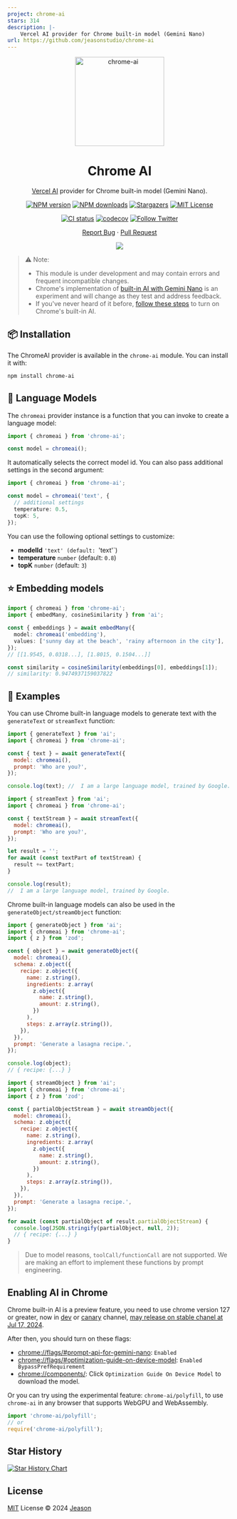 ```yaml
---
project: chrome-ai
stars: 314
description: |-
    Vercel AI provider for Chrome built-in model (Gemini Nano)
url: https://github.com/jeasonstudio/chrome-ai
---
```


<div align="center">
<a name="readme-top"></a>

<img src="https://mdn.alipayobjects.com/huamei_1hrimu/afts/img/A*OLMCRq2wg7cAAAAAAAAAAAAADp95AQ/original" alt="chrome-ai" width="200"/>

<h1>Chrome AI</h1>

[Vercel AI](https://sdk.vercel.ai/docs/introduction) provider for Chrome built-in model (Gemini Nano).

[![NPM version][npm-image]][npm-url]
[![NPM downloads][download-image]][download-url]
[![Stargazers][stars-shield]][stars-url]
[![MIT License][license-shield]][license-url]

[![CI status][github-action-image]][github-action-url]
[![codecov][codecov-image]][codecov-url]
[![Follow Twitter][twitter-image]][twitter-url]

[Report Bug](https://github.com/jeasonstudio/chrome-ai/issues/new) · [Pull Request](https://github.com/jeasonstudio/chrome-ai/compare)

![](https://raw.githubusercontent.com/andreasbm/readme/master/assets/lines/rainbow.png)

[npm-image]: https://img.shields.io/npm/v/chrome-ai?style=for-the-badge
[npm-url]: http://npmjs.org/package/chrome-ai
[download-image]: https://img.shields.io/npm/dm/chrome-ai.svg?style=for-the-badge
[download-url]: https://npmjs.org/package/chrome-ai
[github-action-image]: https://img.shields.io/github/actions/workflow/status/jeasonstudio/chrome-ai/ci.yml?style=for-the-badge
[github-action-url]: https://github.com/jeasonstudio/chrome-ai/actions?query=workflow=%22ci%22
[codecov-image]: https://img.shields.io/codecov/c/github/jeasonstudio/chrome-ai/main.svg?style=for-the-badge
[codecov-url]: https://codecov.io/gh/jeasonstudio/chrome-ai/branch/main
[license-shield]: https://img.shields.io/github/license/jeasonstudio/chrome-ai.svg?style=for-the-badge
[license-url]: https://github.com/jeasonstudio/chrome-ai/blob/main/LICENSE

[stars-shield]: https://img.shields.io/github/stars/jeasonstudio/chrome-ai.svg?style=for-the-badge
[stars-url]: https://github.com/jeasonstudio/chrome-ai/stargazers
[issues-shield]: https://img.shields.io/github/issues/jeasonstudio/chrome-ai.svg?style=for-the-badge
[issues-url]: https://github.com/jeasonstudio/chrome-ai/issues
[twitter-image]: https://img.shields.io/twitter/follow/jeasonstudio?style=for-the-badge&logo=x
[twitter-url]: https://twitter.com/jeasonstudio

</div>

> ⚠️ Note:
> * This module is under development and may contain errors and frequent incompatible changes.
> * Chrome's implementation of [built-in AI with Gemini Nano](https://developer.chrome.com/docs/ai/built-in) is an experiment and will change as they test and address feedback.
> * If you've never heard of it before, [follow these steps](#enabling-ai-in-chrome) to turn on Chrome's built-in AI.

## 📦 Installation

The ChromeAI provider is available in the `chrome-ai` module. You can install it with:

```bash
npm install chrome-ai
```

## 🦄 Language Models

The `chromeai` provider instance is a function that you can invoke to create a language model:

```ts
import { chromeai } from 'chrome-ai';

const model = chromeai();
```

It automatically selects the correct model id. You can also pass additional settings in the second argument:

```ts
import { chromeai } from 'chrome-ai';

const model = chromeai('text', {
  // additional settings
  temperature: 0.5,
  topK: 5,
});
```

You can use the following optional settings to customize:

- **modelId** `'text' (default: `'text'`)
- **temperature** `number` (default: `0.8`)
- **topK** `number` (default: `3`)

## ⭐️ Embedding models

```ts
import { chromeai } from 'chrome-ai';
import { embedMany, cosineSimilarity } from 'ai';

const { embeddings } = await embedMany({
  model: chromeai('embedding'),
  values: ['sunny day at the beach', 'rainy afternoon in the city'],
});
// [[1.9545, 0.0318...], [1.8015, 0.1504...]]

const similarity = cosineSimilarity(embeddings[0], embeddings[1]);
// similarity: 0.9474937159037822
```

## 🎯 Examples

You can use Chrome built-in language models to generate text with the `generateText` or `streamText` function:

```javascript
import { generateText } from 'ai';
import { chromeai } from 'chrome-ai';

const { text } = await generateText({
  model: chromeai(),
  prompt: 'Who are you?',
});

console.log(text); //  I am a large language model, trained by Google.
```

```javascript
import { streamText } from 'ai';
import { chromeai } from 'chrome-ai';

const { textStream } = await streamText({
  model: chromeai(),
  prompt: 'Who are you?',
});

let result = '';
for await (const textPart of textStream) {
  result += textPart;
}

console.log(result);
//  I am a large language model, trained by Google.
```

Chrome built-in language models can also be used in the `generateObject/streamObject` function:

```javascript
import { generateObject } from 'ai';
import { chromeai } from 'chrome-ai';
import { z } from 'zod';

const { object } = await generateObject({
  model: chromeai(),
  schema: z.object({
    recipe: z.object({
      name: z.string(),
      ingredients: z.array(
        z.object({
          name: z.string(),
          amount: z.string(),
        })
      ),
      steps: z.array(z.string()),
    }),
  }),
  prompt: 'Generate a lasagna recipe.',
});

console.log(object);
// { recipe: {...} }
```

```javascript
import { streamObject } from 'ai';
import { chromeai } from 'chrome-ai';
import { z } from 'zod';

const { partialObjectStream } = await streamObject({
  model: chromeai(),
  schema: z.object({
    recipe: z.object({
      name: z.string(),
      ingredients: z.array(
        z.object({
          name: z.string(),
          amount: z.string(),
        })
      ),
      steps: z.array(z.string()),
    }),
  }),
  prompt: 'Generate a lasagna recipe.',
});

for await (const partialObject of result.partialObjectStream) {
  console.log(JSON.stringify(partialObject, null, 2));
  // { recipe: {...} }
}
```

> Due to model reasons, `toolCall/functionCall` are not supported. We are making an effort to implement these functions by prompt engineering.

## Enabling AI in Chrome

Chrome built-in AI is a preview feature, you need to use chrome version 127 or greater, now in [dev](https://www.google.com/chrome/dev/?extra=devchannel) or [canary](https://www.google.com/chrome/canary/) channel, [may release on stable chanel at Jul 17, 2024](https://chromestatus.com/roadmap).

After then, you should turn on these flags:
* [chrome://flags/#prompt-api-for-gemini-nano](chrome://flags/#prompt-api-for-gemini-nano): `Enabled`
* [chrome://flags/#optimization-guide-on-device-model](chrome://flags/#optimization-guide-on-device-model): `Enabled BypassPrefRequirement`
* [chrome://components/](chrome://components/): Click `Optimization Guide On Device Model` to download the model.

Or you can try using the experimental feature: `chrome-ai/polyfill`, to use `chrome-ai` in any browser that supports WebGPU and WebAssembly.

```ts
import 'chrome-ai/polyfill';
// or
require('chrome-ai/polyfill');
```

## Star History

[![Star History Chart](https://api.star-history.com/svg?repos=jeasonstudio/chrome-ai&type=Date)](https://star-history.com/#jeasonstudio/chrome-ai&Date)

## License

[MIT](LICENSE) License © 2024 [Jeason](https://github.com/jeasonstudio)


